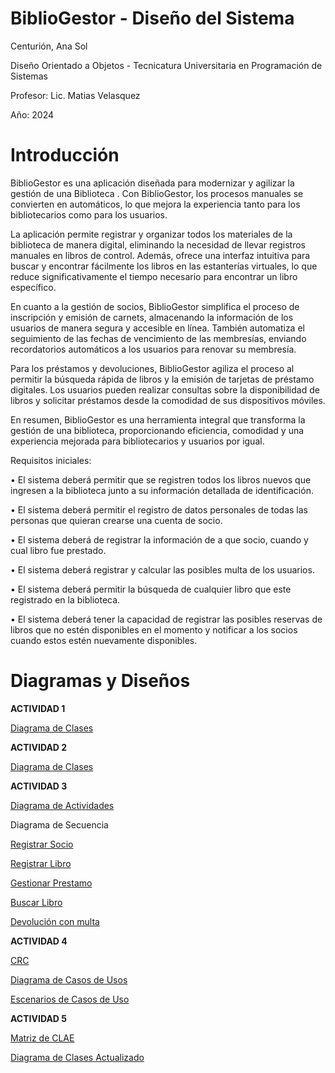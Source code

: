 # BiblioGestor - Diseño del Sistema
Centurión, Ana Sol

Diseño Orientado a Objetos - Tecnicatura Universitaria en Programación de Sistemas

Profesor: Lic. Matias Velasquez

Año: 2024

# Introducción 
BiblioGestor es una aplicación diseñada para modernizar y agilizar la gestión de una Biblioteca . Con BiblioGestor, los procesos manuales se convierten en automáticos, lo que mejora la experiencia tanto para los bibliotecarios como para los usuarios.

La aplicación permite registrar y organizar todos los materiales de la biblioteca de manera digital, eliminando la necesidad de llevar registros manuales en libros de control. Además, ofrece una interfaz intuitiva para buscar y encontrar fácilmente los libros en las estanterías virtuales, lo que reduce significativamente el tiempo necesario para encontrar un libro específico.

En cuanto a la gestión de socios, BiblioGestor simplifica el proceso de inscripción y emisión de carnets, almacenando la información de los usuarios de manera segura y accesible en línea. También automatiza el seguimiento de las fechas de vencimiento de las membresías, enviando recordatorios automáticos a los usuarios para renovar su membresía.

Para los préstamos y devoluciones, BiblioGestor agiliza el proceso al permitir la búsqueda rápida de libros y la emisión de tarjetas de préstamo digitales. Los usuarios pueden realizar consultas sobre la disponibilidad de libros y solicitar préstamos desde la comodidad de sus dispositivos móviles.

En resumen, BiblioGestor es una herramienta integral que transforma la gestión de una biblioteca, proporcionando eficiencia, comodidad y una experiencia mejorada para bibliotecarios y usuarios por igual.

Requisitos iniciales:

•	El sistema deberá permitir que se registren todos los libros nuevos que ingresen a la biblioteca junto a su información detallada de identificación.

•	El sistema deberá permitir el registro de datos personales de todas las personas que quieran crearse una cuenta de socio.

•	El sistema deberá de registrar la información de a que socio, cuando y cual libro fue prestado. 

•	El sistema deberá registrar y calcular las posibles multa de los usuarios.

•	El sistema deberá permitir la búsqueda de cualquier libro que este registrado en la biblioteca.

•	El sistema deberá tener la capacidad de registrar las posibles reservas de libros que no estén disponibles en el momento y notificar a los socios cuando estos estén nuevamente disponibles.

# Diagramas y Diseños 

**ACTIVIDAD 1**


[Diagrama de Clases](https://drive.google.com/file/d/1Vskm9NU7VE0Rid_M8HOw8ZGV5TQI71Tr/view?usp=drive_link)

**ACTIVIDAD 2** 

[Diagrama de Clases](https://drive.google.com/file/d/1IETggAAzkWSnlr2Fk8eef0DM3Oeg4Uw_/view?usp=drive_link)

**ACTIVIDAD 3**

[Diagrama de Actividades](https://drive.google.com/file/d/1LcamWC7-XMHvJCIXEN9c5TtSZpwCC-6S/view?usp=drive_link)

Diagrama de Secuencia

[Registrar Socio](https://drive.google.com/file/d/1hWDmqd9DMjN4nZwNnJRkSeADYG9Ow1z-/view?usp=drive_link)

[Registrar Libro](https://drive.google.com/file/d/1QXe7CE2HyfDgaEvrcai0ga7OWg5TTXQ6/view?usp=drive_link)

[Gestionar Prestamo](https://drive.google.com/file/d/1CXNeQIER39oGe9g-IbqwJje1PURYbHlj/view?usp=drive_link)

[Buscar Libro](https://drive.google.com/file/d/1kAWeooJ0NWbbLNa0cX7h_M78ZbjN1Mvi/view?usp=drive_link)

[Devolución con multa](https://drive.google.com/file/d/1KMi51ojDtxQV0sLtQrpNcQ-fJUw4x27b/view?usp=drive_link)

**ACTIVIDAD 4**

[CRC](https://drive.google.com/file/d/1fxdOYqK24EF_THJCs_AAhO0atWmGo9uG/view?usp=drive_link)

[Diagrama de Casos de Usos](https://drive.google.com/file/d/1Tc9svyHoceSdHutFujYRSA6qGxCW5MZO/view?usp=drive_link)

[Escenarios de Casos de Uso](https://drive.google.com/file/d/1dXOS7-06jp4RtmlLSISZJF-vHlgdnfzs/view?usp=sharing)

**ACTIVIDAD 5**

[Matriz de CLAE](https://drive.google.com/file/d/11GnQDW8yU_2ByHmyka79R4X67cgYB9lD/view?usp=sharing)

[Diagrama de Clases Actualizado](https://drive.google.com/file/d/1IETggAAzkWSnlr2Fk8eef0DM3Oeg4Uw_/view?usp=sharing)
